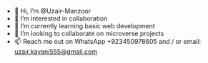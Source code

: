 - 👋 Hi, I’m @Uzair-Manzoor
- 👀 I’m interested in collaboration
- 🌱 I’m currently learning basic web development
- 💞️ I’m looking to collaborate on microverse projects
- 📫 Reach me out on WhatsApp +923450978605 and / or email: uzair.kayani555@gmail.com

<!---
Uzair-Manzoor/Uzair-Manzoor is a ✨ special ✨ repository because its `README.md` (this file) appears on your GitHub profile.
You can click the Preview link to take a look at your changes.
--->
